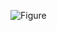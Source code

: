 ![Figure](https://github.com/Talavera-Lopez-Lab/human_heart_mapping/tree/mapping/0-raw_data_processing/0-240409-E-MTAB-12916/0-240409-kallisto_bustools/figure_1.png)